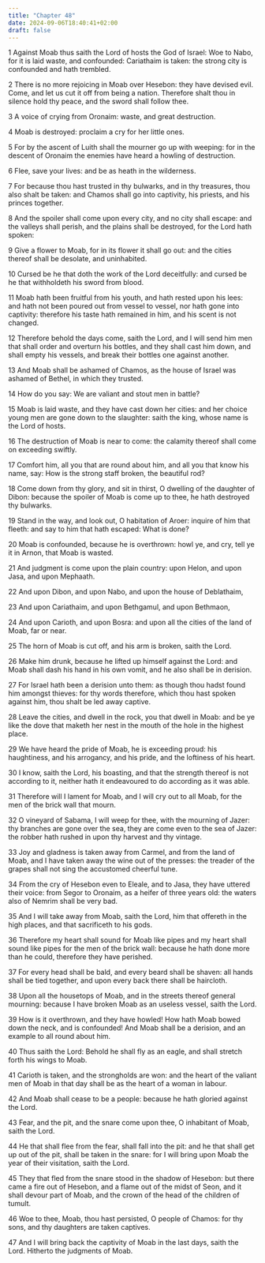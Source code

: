 ```yaml
---
title: "Chapter 48"
date: 2024-09-06T18:40:41+02:00
draft: false
---
```




1 Against Moab thus saith the Lord of hosts the God of Israel: Woe to Nabo, for it is laid waste, and confounded: Cariathaim is taken: the strong city is confounded and hath trembled.

2 There is no more rejoicing in Moab over Hesebon: they have devised evil. Come, and let us cut it off from being a nation. Therefore shalt thou in silence hold thy peace, and the sword shall follow thee.

3 A voice of crying from Oronaim: waste, and great destruction.

4 Moab is destroyed: proclaim a cry for her little ones.

5 For by the ascent of Luith shall the mourner go up with weeping: for in the descent of Oronaim the enemies have heard a howling of destruction.

6 Flee, save your lives: and be as heath in the wilderness.

7 For because thou hast trusted in thy bulwarks, and in thy treasures, thou also shalt be taken: and Chamos shall go into captivity, his priests, and his princes together.

8 And the spoiler shall come upon every city, and no city shall escape: and the valleys shall perish, and the plains shall be destroyed, for the Lord hath spoken:

9 Give a flower to Moab, for in its flower it shall go out: and the cities thereof shall be desolate, and uninhabited.

10 Cursed be he that doth the work of the Lord deceitfully: and cursed be he that withholdeth his sword from blood.

11 Moab hath been fruitful from his youth, and hath rested upon his lees: and hath not been poured out from vessel to vessel, nor hath gone into captivity: therefore his taste hath remained in him, and his scent is not changed.

12 Therefore behold the days come, saith the Lord, and I will send him men that shall order and overturn his bottles, and they shall cast him down, and shall empty his vessels, and break their bottles one against another.

13 And Moab shall be ashamed of Chamos, as the house of Israel was ashamed of Bethel, in which they trusted.

14 How do you say: We are valiant and stout men in battle?

15 Moab is laid waste, and they have cast down her cities: and her choice young men are gone down to the slaughter: saith the king, whose name is the Lord of hosts.

16 The destruction of Moab is near to come: the calamity thereof shall come on exceeding swiftly.

17 Comfort him, all you that are round about him, and all you that know his name, say: How is the strong staff broken, the beautiful rod?

18 Come down from thy glory, and sit in thirst, O dwelling of the daughter of Dibon: because the spoiler of Moab is come up to thee, he hath destroyed thy bulwarks.

19 Stand in the way, and look out, O habitation of Aroer: inquire of him that fleeth: and say to him that hath escaped: What is done?

20 Moab is confounded, because he is overthrown: howl ye, and cry, tell ye it in Arnon, that Moab is wasted.

21 And judgment is come upon the plain country: upon Helon, and upon Jasa, and upon Mephaath.

22 And upon Dibon, and upon Nabo, and upon the house of Deblathaim,

23 And upon Cariathaim, and upon Bethgamul, and upon Bethmaon,

24 And upon Carioth, and upon Bosra: and upon all the cities of the land of Moab, far or near.

25 The horn of Moab is cut off, and his arm is broken, saith the Lord.

26 Make him drunk, because he lifted up himself against the Lord: and Moab shall dash his hand in his own vomit, and he also shall be in derision.

27 For Israel hath been a derision unto them: as though thou hadst found him amongst thieves: for thy words therefore, which thou hast spoken against him, thou shalt be led away captive.

28 Leave the cities, and dwell in the rock, you that dwell in Moab: and be ye like the dove that maketh her nest in the mouth of the hole in the highest place.

29 We have heard the pride of Moab, he is exceeding proud: his haughtiness, and his arrogancy, and his pride, and the loftiness of his heart.

30 I know, saith the Lord, his boasting, and that the strength thereof is not according to it, neither hath it endeavoured to do according as it was able.

31 Therefore will I lament for Moab, and I will cry out to all Moab, for the men of the brick wall that mourn.

32 O vineyard of Sabama, I will weep for thee, with the mourning of Jazer: thy branches are gone over the sea, they are come even to the sea of Jazer: the robber hath rushed in upon thy harvest and thy vintage.

33 Joy and gladness is taken away from Carmel, and from the land of Moab, and I have taken away the wine out of the presses: the treader of the grapes shall not sing the accustomed cheerful tune.

34 From the cry of Hesebon even to Eleale, and to Jasa, they have uttered their voice: from Segor to Oronaim, as a heifer of three years old: the waters also of Nemrim shall be very bad.

35 And I will take away from Moab, saith the Lord, him that offereth in the high places, and that sacrificeth to his gods.

36 Therefore my heart shall sound for Moab like pipes and my heart shall sound like pipes for the men of the brick wall: because he hath done more than he could, therefore they have perished.

37 For every head shall be bald, and every beard shall be shaven: all hands shall be tied together, and upon every back there shall be haircloth.

38 Upon all the housetops of Moab, and in the streets thereof general mourning: because I have broken Moab as an useless vessel, saith the Lord.

39 How is it overthrown, and they have howled! How hath Moab bowed down the neck, and is confounded! And Moab shall be a derision, and an example to all round about him.

40 Thus saith the Lord: Behold he shall fly as an eagle, and shall stretch forth his wings to Moab.

41 Carioth is taken, and the strongholds are won: and the heart of the valiant men of Moab in that day shall be as the heart of a woman in labour.

42 And Moab shall cease to be a people: because he hath gloried against the Lord.

43 Fear, and the pit, and the snare come upon thee, O inhabitant of Moab, saith the Lord.

44 He that shall flee from the fear, shall fall into the pit: and he that shall get up out of the pit, shall be taken in the snare: for I will bring upon Moab the year of their visitation, saith the Lord.

45 They that fled from the snare stood in the shadow of Hesebon: but there came a fire out of Hesebon, and a flame out of the midst of Seon, and it shall devour part of Moab, and the crown of the head of the children of tumult.

46 Woe to thee, Moab, thou hast persisted, O people of Chamos: for thy sons, and thy daughters are taken captives.

47 And I will bring back the captivity of Moab in the last days, saith the Lord. Hitherto the judgments of Moab.

